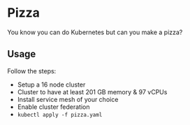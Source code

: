 # Pizza

You know you can do Kubernetes but can you make a pizza?

## Usage

Follow the steps:

- Setup a 16 node cluster
- Cluster to have at least 201 GB memory & 97 vCPUs 
- Install service mesh of your choice
- Enable cluster federation
- `kubectl apply -f pizza.yaml`
